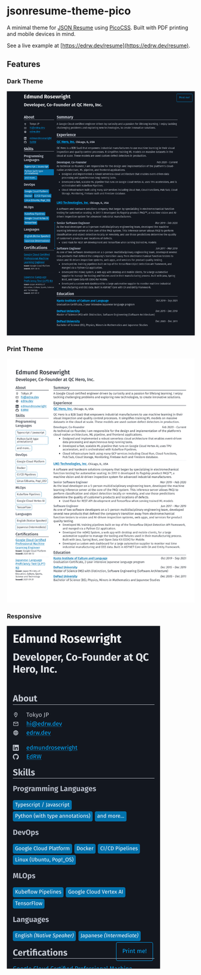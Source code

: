 # jsonresume-theme-pico

A minimal theme for [JSON Resume](https://jsonresume.org/) using [PicoCSS](https://picocss.com/). Built with PDF printing and mobile devices in mind.

See a live example at [https://edrw.dev/resume](https://edrw.dev/resume).

## Features

### Dark Theme

![dark theme example](examples/desktop-example.png)

### Print Theme

![print theme example](examples/print-example.png)

### Responsive

![responsive example](examples/mobile-example.png)
